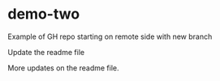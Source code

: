 # demo-two
Example of GH repo starting on remote side with new branch

Update the readme file

More updates on the readme file.
